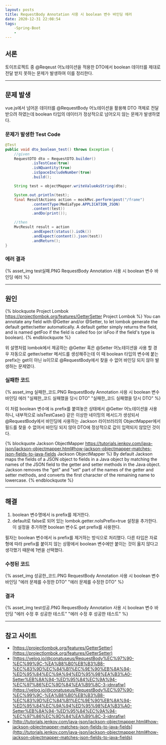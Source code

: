 ```yaml
---
layout: posts
title: RequestBody Annotation 사용 시 boolean 변수 바인딩 에러
date: 2020-12-31 22:08:54
tags:
    -Spring-Boot
    -
---
```


## 서론

토이프로젝트 중 @Reqeust 어노테이션을 적용한 DTO에서 boolean 데이터를 제대로 전달 받지 못하는 문제가 발생하여 이를 정리한다.
* * *

## 문제 발생

vue.js에서 넘어온 데이터를 @RequestBody 어노테이션을 활용해 DTO 객체로 전달 받으려 하였는데 boolean 타입의 데이터가 정상적으로 넘어오지 않는 문제가 발생하였다.

### 문제가 발생한 Test Code

```java
@Test
public void dto_boolean_test() throws Exception {
    //given
    RequestDTO dto = RequestDTO.builder()
            .isTestCase(true)
            .isNQuantity(true)
            .isSpaceIncludeNumber(true)
            .build();

    String test = objectMapper.writeValueAsString(dto);

    System.out.println(test);
    final ResultActions action = mockMvc.perform(post("/frame")
            .contentType(MediaType.APPLICATION_JSON)
            .content(test))
            .andDo(print());

    //then
    MvcResult result = action
            .andExpect(status().isOk())
            .andExpect(content().json(test))
            .andReturn();
}
```

### 에러 결과

{% asset_img test실패.PNG RequestBody Annotation 사용 시 boolean 변수 바인딩 에러 %}
* * *

## 원인

{% blockquote Project Lombok https://projectlombok.org/features/GetterSetter Project Lombok %}
 You can annotate any field with @Getter and/or @Setter, to let lombok generate the default getter/setter automatically.
A default getter simply returns the field, and is named getFoo if the field is called foo (or isFoo if the field's type is boolean). 
{% endblockquote %}

위 설명처럼 lombok에서 제공하는 @Getter 혹은 @Setter 어노테이션을 사용 할 경우 자동으로 getter/setter 메서드를 생성해주는데
이 때 boolean 타입의 변수에 붙는 prefix는 get이 아닌 is이므로 @RequestBody에서 찾을 수 없어 바인딩 되지 않아 발생하는 문제였다.

### 실패한 코드
{% asset_img 실패한_코드.PNG RequestBody Annotation 사용 시 boolean 변수 바인딩 에러 "실패한_코드 실패했을 당시 DTO" "실패한_코드 실패했을 당시 DTO" %}

이 처럼 boolean 변수에 is prefix를 붙여놓은 상태에서 @Getter 어노테이션을 사용하니, 내부적으로 isIsTestCase() 같은 이상한 네이밍의 메서드가 생성되서
@RequestBody에서 바인딩에 사용하는 Jackson 라이브러리의 ObjectMapper에서 필드를 찾을 수 없어서 바인딩 되지 않아 DTO에 정상적으로 값이 입력되지 않았던 것이다.

{% blockquote Jackson ObjectMapper https://tutorials.jenkov.com/java-json/jackson-objectmapper.html#how-jackson-objectmapper-matches-json-fields-to-java-fields Jackson ObjectMapper %}
By default Jackson maps the fields of a JSON object to fields in a Java object by matching the names of the JSON field to the getter and setter methods in the Java object. Jackson removes the "get" and "set" part of the names of the getter and setter methods, and converts the first character of the remaining name to lowercase.
{% endblockquote %}
* * * 

## 해결

1. boolean 변수명에서 is prefix를 제거한다.
2. default로 false로 되어 있는 lombok.getter.noIsPrefix=true 설정을 추가한다.
이 설정을 추가하면 boolean 변수도 get prefix를 사용한다.

필자는 boolean 변수에서 is prefix를 제거하는 방식으로 처리했다.
다른 타입은 자료형에 따라 prefix를 붙이지 않는 상황에서 boolean 변수에만 붙이는 것이 옳지 않다고 생각했기 때문에 1번을 선택했다.

### 수정된 코드

{% asset_img 성공한_코드.PNG RequestBody Annotation 사용 시 boolean 변수 바인딩 "에러 문제를 수정한 DTO" "에러 문제를 수정한 DTO" %}

### 결과

{% asset_img test성공.PNG RequestBody Annotation 사용 시 boolean 변수 바인딩 "에러 수정 후 성공한 테스트" "에러 수정 후 성공한 테스트" %}
* * *

## 참고 사이트

- [https://projectlombok.org/features/GetterSetter](https://projectlombok.org/features/GetterSetter)
- [https://velog.io/@conatuseus/RequestBody%EC%97%90-%EC%99%9C-%EA%B8%B0%EB%B3%B8-%EC%83%9D%EC%84%B1%EC%9E%90%EB%8A%94-%ED%95%84%EC%9A%94%ED%95%98%EA%B3%A0-Setter%EB%8A%94-%ED%95%84%EC%9A%94-%EC%97%86%EC%9D%84%EA%B9%8C-3-idnrafiw](https://velog.io/@conatuseus/RequestBody%EC%97%90-%EC%99%9C-%EA%B8%B0%EB%B3%B8-%EC%83%9D%EC%84%B1%EC%9E%90%EB%8A%94-%ED%95%84%EC%9A%94%ED%95%98%EA%B3%A0-Setter%EB%8A%94-%ED%95%84%EC%9A%94-%EC%97%86%EC%9D%84%EA%B9%8C-3-idnrafiw)
- [http://tutorials.jenkov.com/java-json/jackson-objectmapper.html#how-jackson-objectmapper-matches-json-fields-to-java-fields](http://tutorials.jenkov.com/java-json/jackson-objectmapper.html#how-jackson-objectmapper-matches-json-fields-to-java-fields)
